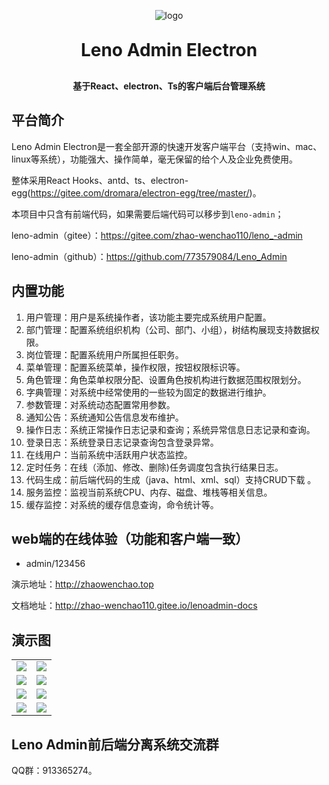 <p align="center">
	<img alt="logo" src="https://gitee.com/zhao-wenchao110/leno_-admin/raw/master/remdme-show-imgs/logo.png">
</p>
<h1 align="center" style="margin: 30px 0 30px; font-weight: bold;">Leno Admin Electron</h1>
<h4 align="center">基于React、electron、Ts的客户端后台管理系统</h4>

## 平台简介

Leno Admin Electron是一套全部开源的快速开发客户端平台（支持win、mac、linux等系统），功能强大、操作简单，毫无保留的给个人及企业免费使用。

整体采用React Hooks、antd、ts、electron-egg(https://gitee.com/dromara/electron-egg/tree/master/)。

本项目中只含有前端代码，如果需要后端代码可以移步到`leno-admin`；

leno-admin（gitee）：https://gitee.com/zhao-wenchao110/leno_-admin

leno-admin（github）：https://github.com/773579084/Leno_Admin

## 内置功能

1.  用户管理：用户是系统操作者，该功能主要完成系统用户配置。
2.  部门管理：配置系统组织机构（公司、部门、小组），树结构展现支持数据权限。
3.  岗位管理：配置系统用户所属担任职务。
4.  菜单管理：配置系统菜单，操作权限，按钮权限标识等。
5.  角色管理：角色菜单权限分配、设置角色按机构进行数据范围权限划分。
6.  字典管理：对系统中经常使用的一些较为固定的数据进行维护。
7.  参数管理：对系统动态配置常用参数。
8.  通知公告：系统通知公告信息发布维护。
9.  操作日志：系统正常操作日志记录和查询；系统异常信息日志记录和查询。
10. 登录日志：系统登录日志记录查询包含登录异常。
11. 在线用户：当前系统中活跃用户状态监控。
12. 定时任务：在线（添加、修改、删除)任务调度包含执行结果日志。
13. 代码生成：前后端代码的生成（java、html、xml、sql）支持CRUD下载 。
15. 服务监控：监视当前系统CPU、内存、磁盘、堆栈等相关信息。
16. 缓存监控：对系统的缓存信息查询，命令统计等。

## web端的在线体验（功能和客户端一致）

- admin/123456  

演示地址：http://zhaowenchao.top 

文档地址：http://zhao-wenchao110.gitee.io/lenoadmin-docs

## 演示图

<table>
    <tr>
        <td><img src="https://gitee.com/zhao-wenchao110/leno_-admin/raw/master/remdme-show-imgs/login.png"/></td>
        <td><img src="https://gitee.com/zhao-wenchao110/leno_-admin/raw/master/remdme-show-imgs/user.png"/></td>
    </tr>
    <tr>
        <td><img src="https://gitee.com/zhao-wenchao110/leno_-admin/raw/master/remdme-show-imgs/edit-avatar.png"/></td>
        <td><img src="https://gitee.com/zhao-wenchao110/leno_-admin/raw/master/remdme-show-imgs/menu.png"/></td>
    </tr>
    <tr>
        <td><img src="https://gitee.com/zhao-wenchao110/leno_-admin/raw/master/remdme-show-imgs/dict.png"/></td>
        <td><img src="https://gitee.com/zhao-wenchao110/leno_-admin/raw/master/remdme-show-imgs/profile.png"/></td>
    </tr>
	<tr>
        <td><img src="https://gitee.com/zhao-wenchao110/leno_-admin/raw/master/remdme-show-imgs/reids.png"/></td>
        <td><img src="https://gitee.com/zhao-wenchao110/leno_-admin/raw/master/remdme-show-imgs/gen.png"/></td>
    </tr>	 
</table>


## Leno Admin前后端分离系统交流群

QQ群：913365274。